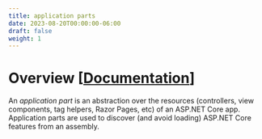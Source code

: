 ```yaml
---
title: application parts
date: 2023-08-20T00:00:00-06:00
draft: false
weight: 1
---
```


# Overview [[Documentation](https://learn.microsoft.com/en-us/aspnet/core/mvc/advanced/app-parts?view=aspnetcore-7.0)]  
An *application part* is an abstraction over the resources (controllers, view components, tag helpers, Razor Pages, etc) of an ASP.NET Core app. Application parts are used to discover (and avoid loading) ASP.NET Core features from an assembly.